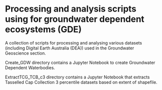 Processing and analysis scripts using for groundwater dependent ecosystems (GDE)
================================================================================

A collection of scripts for processing and analysing various datasets (including Digital Earth Australia (DEA))
used in the Groundwater Geoscience section.

Create_GDW directory contains a Jupyter Notebook to create Groundwater Dependent Waterbodies.

ExtractTCG_TCB_c3 directory contains a Jupyter Notebook that extracts Tasselled Cap Collection 3 
percentile datasets based on extent of shapefile.

